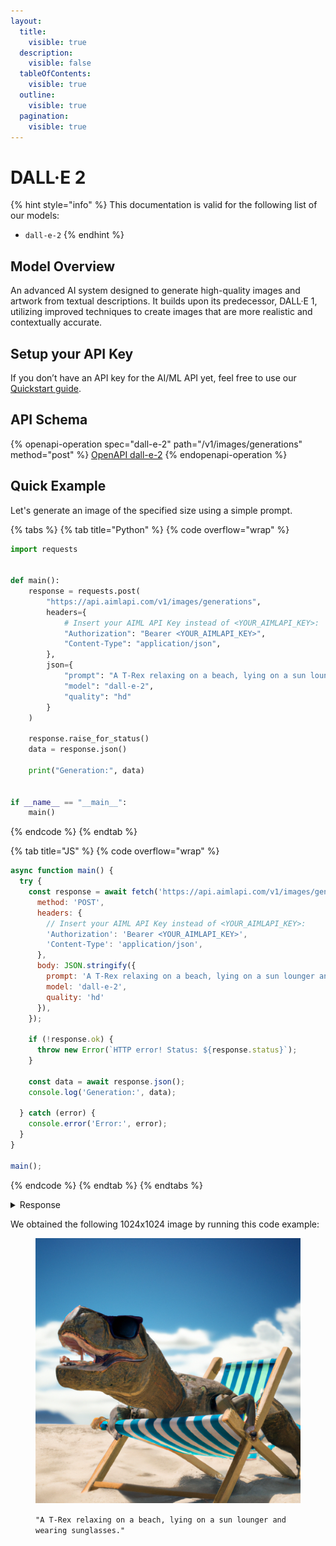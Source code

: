 ```yaml
---
layout:
  title:
    visible: true
  description:
    visible: false
  tableOfContents:
    visible: true
  outline:
    visible: true
  pagination:
    visible: true
---
```


# DALL·E 2

{% hint style="info" %}
This documentation is valid for the following list of our models:

* `dall-e-2`
{% endhint %}

## Model Overview

An advanced AI system designed to generate high-quality images and artwork from textual descriptions. It builds upon its predecessor, DALL·E 1, utilizing improved techniques to create images that are more realistic and contextually accurate.

## Setup your API Key

If you don’t have an API key for the AI/ML API yet, feel free to use our [Quickstart guide](https://docs.aimlapi.com/quickstart/setting-up).

## API Schema

{% openapi-operation spec="dall-e-2" path="/v1/images/generations" method="post" %}
[OpenAPI dall-e-2](https://raw.githubusercontent.com/aimlapi/api-docs/refs/heads/main/docs/api-references/image-models/OpenAI/dall-e-2.json)
{% endopenapi-operation %}

## Quick Example

Let's generate an image of the specified size using a simple prompt.

{% tabs %}
{% tab title="Python" %}
{% code overflow="wrap" %}
```python
import requests


def main():
    response = requests.post(
        "https://api.aimlapi.com/v1/images/generations",
        headers={
            # Insert your AIML API Key instead of <YOUR_AIMLAPI_KEY>:
            "Authorization": "Bearer <YOUR_AIMLAPI_KEY>",
            "Content-Type": "application/json",
        },
        json={
            "prompt": "A T-Rex relaxing on a beach, lying on a sun lounger and wearing sunglasses.",
            "model": "dall-e-2",
            "quality": "hd"
        }
    )

    response.raise_for_status()
    data = response.json()

    print("Generation:", data)


if __name__ == "__main__":
    main()
```
{% endcode %}
{% endtab %}

{% tab title="JS" %}
{% code overflow="wrap" %}
```javascript
async function main() {
  try {
    const response = await fetch('https://api.aimlapi.com/v1/images/generations', {
      method: 'POST',
      headers: {
        // Insert your AIML API Key instead of <YOUR_AIMLAPI_KEY>:
        'Authorization': 'Bearer <YOUR_AIMLAPI_KEY>',
        'Content-Type': 'application/json',
      },
      body: JSON.stringify({
        prompt: 'A T-Rex relaxing on a beach, lying on a sun lounger and wearing sunglasses.',
        model: 'dall-e-2',
        quality: 'hd'
      }),
    });

    if (!response.ok) {
      throw new Error(`HTTP error! Status: ${response.status}`);
    }

    const data = await response.json();
    console.log('Generation:', data);

  } catch (error) {
    console.error('Error:', error);
  }
}

main();
```
{% endcode %}
{% endtab %}
{% endtabs %}

<details>

<summary>Response</summary>

{% code overflow="wrap" %}
```json5
Generation: {'created': 1748502693, 'data': [{'url': 'https://oaidalleapiprodscus.blob.core.windows.net/private/org-Eo1U9k4AbSJPoV7seW2PDq2d/user-oGBnQp1igcXKlzRsuv3QKfH3/img-tCP6QhZjh49R4YFEEwrJPrtQ.png?st=2025-05-29T06%3A11%3A33Z&se=2025-05-29T08%3A11%3A33Z&sp=r&sv=2024-08-04&sr=b&rscd=inline&rsct=image/png&skoid=cc612491-d948-4d2e-9821-2683df3719f5&sktid=a48cca56-e6da-484e-a814-9c849652bcb3&skt=2025-05-29T03%3A22%3A25Z&ske=2025-05-30T03%3A22%3A25Z&sks=b&skv=2024-08-04&sig=kkE0EbC/8uxALfCn0IO7hL7mVD29KEe65bqy65OlLDs%3D'}]}
```
{% endcode %}

</details>

We obtained the following 1024x1024 image by running this code example:

<figure><img src="../../../.gitbook/assets/img-tCP6QhZjh49R4YFEEwrJPrtQ.png" alt=""><figcaption><p><code>"A T-Rex relaxing on a beach, lying on a sun lounger and wearing sunglasses."</code></p></figcaption></figure>
